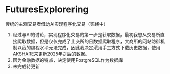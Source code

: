 # FuturesExplorering
传统的主观交易者借助AI实现程序化交易（实践中）
1. 经过与AI的讨论，实现程序化交易的第一步是获取数据，最初我想从交易所直接爬取数据，但是仅仅完成了上交所的日数据爬取程序，大商所的网站防御机制以我的编程水平无法完成，因此我决定采用手工方式下载历史数据，使用AKSHARE来更新2025年之后的数据。
2. 因为金融数据的特点，决定使用PostgreSQL作为数据库
3. 未完成待更新
